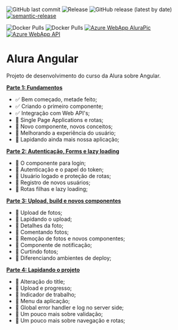 ![GitHub last commit](https://img.shields.io/github/last-commit/ricardozambon/alura-curso-angular?logo=github&logoColor=white) ![Release](https://github.com/RicardoZambon/Alura-Curso-Angular/workflows/Semantic-Release/badge.svg) ![GitHub release (latest by date)](https://img.shields.io/github/v/release/ricardozambon/alura-curso-angular?logo=github&logoColor=white) [![semantic-release](https://img.shields.io/badge/%20%20%F0%9F%93%A6%F0%9F%9A%80-semantic--release-e10079.svg)](https://github.com/semantic-release/semantic-release)

![Docker Pulls](https://img.shields.io/docker/pulls/ricardozambon/alura-curso-angular-alurapic?color=blue&label=AluraPic%20docker%20pulls&logo=docker&logoColor=white) ![Docker Pulls](https://img.shields.io/docker/pulls/ricardozambon/alura-curso-angular-api?color=blueviolet&label=API%20docker%20pulls&logo=docker&logoColor=white) [![Azure WebApp AluraPic](https://img.shields.io/badge/Azure%20WebApp-AluraPic-blue?logo=microsoft-azure&logoColor=white)](https://alura-curso-angular-alurapic.azurewebsites.net) [![Azure WebApp API](https://img.shields.io/badge/Azure%20WebApp-API-blueviolet?logo=microsoft-azure&logoColor=white)](https://alura-curso-angular-api.azurewebsites.net)

# Alura Angular
Projeto de desenvolvimento do curso da Alura sobre Angular.

**[Parte 1: Fundamentos](https://cursos.alura.com.br/course/angular-fundamentos)** 

* :white_check_mark: Bem começado, metade feito;
* :white_check_mark: Criando o primeiro componente;
* :white_check_mark: Integração com Web API's;
* :black_square_button: Single Page Applications e rotas;
* :black_square_button: Novo componente, novos conceitos;
* :black_square_button: Melhorando a experiência do usuário;
* :black_square_button: Lapidando ainda mais nossa aplicação;

**[Parte 2: Autenticação, Forms e lazy loading](https://cursos.alura.com.br/course/angular-autenticacao)**

* :black_square_button: O componente para login;
* :black_square_button: Autenticação e o papel do token;
* :black_square_button: Usuário logado e proteção de rotas;
* :black_square_button: Registro de novos usuários;
* :black_square_button: Rotas filhas e lazy loading;

**[Parte 3: Upload, build e novos componentes](https://cursos.alura.com.br/course/angular-upload-build)**

* :black_square_button: Upload de fotos;
* :black_square_button: Lapidando o upload;
* :black_square_button: Detalhes da foto;
* :black_square_button: Comentando fotos;
* :black_square_button: Remoção de fotos e novos componentes;
* :black_square_button: Componente de notificação;
* :black_square_button: Curtindo fotos;
* :black_square_button: Diferenciando ambientes de deploy;

**[Parte 4: Lapidando o projeto](https://cursos.alura.com.br/course/angular-lapidando-projeto)**

* :black_square_button: Alteração do title;
* :black_square_button: Upload e progresso;
* :black_square_button: Indicador de trabalho;
* :black_square_button: Menu da aplicação;
* :black_square_button: Global error handler e log no server side;
* :black_square_button: Um pouco mais sobre validação;
* :black_square_button: Um pouco mais sobre navegação e rotas;

